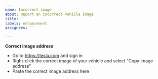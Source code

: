 ```yaml
---
name: Incorrect image
about: Report an incorrect vehicle image
title: ''
labels: enhancement
assignees: ''

---
```


**Correct image address**
* Go to https://tesla.com and sign in
* Right-click the correct image of your vehicle and select "Copy image address"
* Paste the correct image address here
